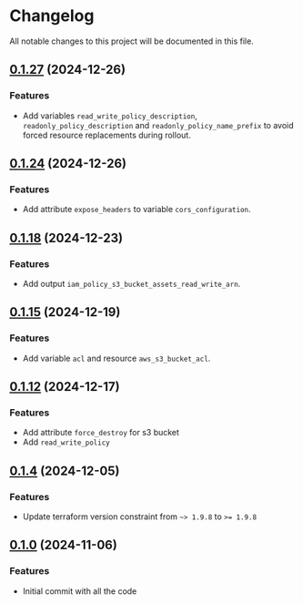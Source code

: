 # Changelog

All notable changes to this project will be documented in this file.

## [0.1.27]() (2024-12-26)
### Features
* Add variables `read_write_policy_description`, `readonly_policy_description` and `readonly_policy_name_prefix` to avoid forced resource replacements during rollout.

## [0.1.24]() (2024-12-26)
### Features
* Add attribute `expose_headers` to variable `cors_configuration`.

## [0.1.18]() (2024-12-23)
### Features
* Add output `iam_policy_s3_bucket_assets_read_write_arn`.

## [0.1.15]() (2024-12-19)
### Features
* Add variable `acl` and resource `aws_s3_bucket_acl`.

## [0.1.12]() (2024-12-17)
### Features
* Add attribute `force_destroy` for s3 bucket 
* Add `read_write_policy`

## [0.1.4]() (2024-12-05)
### Features
* Update terraform version constraint from `~> 1.9.8` to `>= 1.9.8` 

## [0.1.0]() (2024-11-06)
### Features
* Initial commit with all the code

